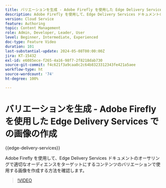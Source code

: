 ```yaml
---
title: バリエーションを生成 - Adobe Firefly を使用した Edge Delivery Services での画像の作成
description: Adobe Firefly を使用して、Edge Delivery Services ドキュメントのオーサリングで適切なオーディエンスをターゲットにするコンテンツのバリエーションで使用する画像を作成する方法を確認します。
version: Cloud Service
feature: Authoring
topic: Content Management
role: Admin, Developer, Leader, User
level: Beginner, Intermediate, Experienced
doc-type: Feature Video
duration: 101
last-substantial-update: 2024-05-08T00:00:00Z
jira: KT-15432
exl-id: e6085ece-f265-4a16-98f7-2f8218dab730
source-git-commit: f4c621f3a9caa8c2c64b8323312343fe421a5aee
workflow-type: ht
source-wordcount: '74'
ht-degree: 100%

---
```


# バリエーションを生成 - Adobe Firefly を使用した Edge Delivery Services での画像の作成

{{edge-delivery-services}}

Adobe Firefly を使用して、Edge Delivery Services ドキュメントのオーサリングで適切なオーディエンスをターゲットにするコンテンツのバリエーションで使用する画像を作成する方法を確認します。

>[!VIDEO](https://video.tv.adobe.com/v/3428794/?learn=on)
